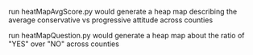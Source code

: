 run heatMapAvgScore.py would generate a heap map describing the average conservative vs progressive attitude across counties


run heatMapQuestion.py would generate a heap map about the ratio of "YES" over "NO" across counties



